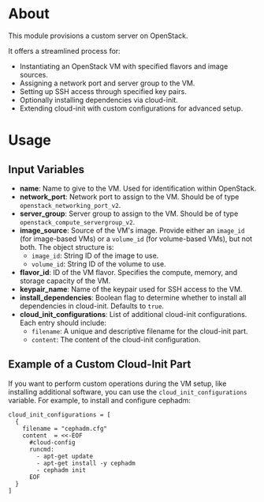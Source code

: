 # About

This module provisions a custom server on OpenStack.

It offers a streamlined process for:
- Instantiating an OpenStack VM with specified flavors and image sources.
- Assigning a network port and server group to the VM.
- Setting up SSH access through specified key pairs.
- Optionally installing dependencies via cloud-init.
- Extending cloud-init with custom configurations for advanced setup.

# Usage

## Input Variables

- **name**: Name to give to the VM. Used for identification within OpenStack.
- **network_port**: Network port to assign to the VM. Should be of type `openstack_networking_port_v2`.
- **server_group**: Server group to assign to the VM. Should be of type `openstack_compute_servergroup_v2`.
- **image_source**: Source of the VM's image. Provide either an `image_id` (for image-based VMs) or a `volume_id` (for volume-based VMs), but not both. The object structure is:
  - `image_id`: String ID of the image to use.
  - `volume_id`: String ID of the volume to use.
- **flavor_id**: ID of the VM flavor. Specifies the compute, memory, and storage capacity of the VM.
- **keypair_name**: Name of the keypair used for SSH access to the VM. 
- **install_dependencies**: Boolean flag to determine whether to install all dependencies in cloud-init. Defaults to `true`.
- **cloud_init_configurations**: List of additional cloud-init configurations. Each entry should include:
  - `filename`: A unique and descriptive filename for the cloud-init part.
  - `content`: The content of the cloud-init configuration.

## Example of a Custom Cloud-Init Part

If you want to perform custom operations during the VM setup, like installing additional software, you can use the `cloud_init_configurations` variable. For example, to install and configure cephadm:

```hcl
cloud_init_configurations = [
  {
    filename = "cephadm.cfg"
    content  = <<-EOF
      #cloud-config
      runcmd:
        - apt-get update
        - apt-get install -y cephadm
        - cephadm init
      EOF
  }
]
